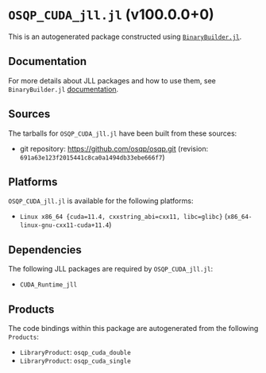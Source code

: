 # `OSQP_CUDA_jll.jl` (v100.0.0+0)

This is an autogenerated package constructed using [`BinaryBuilder.jl`](https://github.com/JuliaPackaging/BinaryBuilder.jl).

## Documentation

For more details about JLL packages and how to use them, see `BinaryBuilder.jl` [documentation](https://docs.binarybuilder.org/stable/jll/).

## Sources

The tarballs for `OSQP_CUDA_jll.jl` have been built from these sources:

* git repository: https://github.com/osqp/osqp.git (revision: `691a63e123f2015441c8ca0a1494db33ebe666f7`)

## Platforms

`OSQP_CUDA_jll.jl` is available for the following platforms:

* `Linux x86_64 {cuda=11.4, cxxstring_abi=cxx11, libc=glibc}` (`x86_64-linux-gnu-cxx11-cuda+11.4`)

## Dependencies

The following JLL packages are required by `OSQP_CUDA_jll.jl`:

* `CUDA_Runtime_jll`

## Products

The code bindings within this package are autogenerated from the following `Products`:

* `LibraryProduct`: `osqp_cuda_double`
* `LibraryProduct`: `osqp_cuda_single`
